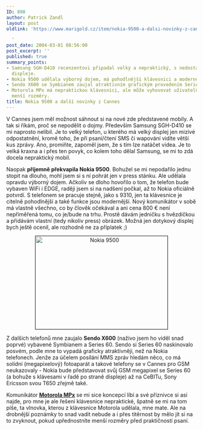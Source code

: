 ```yaml
---
ID: 890
author: Patrick Zandl
layout: post
oldlink: 'https://www.marigold.cz/item/nokia-9500-a-dalsi-novinky-z-cannes

  '
post_date: 2004-03-01 08:56:00
post_excerpt: ''
published: true
summary_points:
- Samsung SGH-D410 recenzentovi připadal velký a nepraktický, s nedostatečným využitím
  displeje.
- Nokia 9500 udělala výborný dojem, má pohodlnější klávesnici a modernější funkce.
- Sendo X600 se Symbianem zaujal atraktivním grafickým provedením Series 60.
- Motorola MPx má nepraktickou klávesnici, ale může vyhovovat uživatelům preferujícím
  menší rozměry.
title: Nokia 9500 a další novinky z Cannes
---
```


<p>
V Cannes jsem měl možnost sáhnout si na nové zde představené mobily. A tak si říkám, proč se nepodělit o dojmy. Především Samsung SGH-D410 se mi naprosto nelíbil. Je to velký telefon, u kterého má velký displej jen mizivé odpostatnění, kromě toho, že při psaní/čtení SMS či wapování vidíte větší kus zprávy. Ano, promiňte, zapoměl jsem, že s tím lze natáčet videa. Je to velká kraxna a i přes ten povyk, co kolem toho dělal Samsung, se mi to zdá docela nepraktický mobil. </p>

<p>
Naopak <STRONG>příjemně překvapila Nokia 9500</STRONG>. Bohužel se mi nepodařilo jednu stopit na dlouho, mohl jsem si s ní pohrát jen v press stánku. Ale udělala opravdu výborný dojem. Ačkoliv se dloho hovořilo o tom, že telefon bude vybaven WiFi i EDGE, raději jsem si na nadšení počkal, až to Nokia oficiálně potvrdí. S telefonem se pracuje stejně, jako s 9310, jen ta klávesnice je citelně pohodlnější a také funkce jsou modernější. Nový komunikátor v sobě má vlastně všechno, co by člověk očekával a ani cena 800 &#8364; není nepřiměřená tomu, co je/bude na trhu. Prostě dávám jedničku s hvězdičkou a přidávám vlastní (tedy nikoliv press) obrázek. Možná jen dotykový displej bych ještě ocenil, ale rozhodně ne za příplatek ;)</p>

<P align=center><IMG height=246 alt="Nokia 9500" src="/wp-content/uploads/nokia9500.jpg" width=350 border=1></p>

<P align=left>Z dalších telefonů mne zaujalo <STRONG>Sendo X600</STRONG> (naživo jsem ho viděl snad poprvé) vybavené Symbianem a Series 60. Sendo si Series 60 naskinovalo posvém, podle mne to vypadá graficky atraktivněji, než na Nokia telefonech. Jenže za účelem posílání MMS zpráv hledám něco, co má solidní (megapixelový) fotoaparát a takové telefony se v Cannes pro GSM neukazovaly - Nokia bude představovat svůj GSM megapixel se Series 60 (a bohuže s klávesami v řadě po straně displeje) až na CeBITu, Sony Ericsson svou T650 zřejmě také. </p>

<P align=left>Komunikátor <A href="http://mobil.idnes.cz/mobilni_komunikace/mobilni_telefony/abecedni_prehled_mt/motorola/motorolavcannes1040225.html" target=_blank><STRONG>Motorola MPx</STRONG></A> se mi sice koncepcí líbí a své přiznivce si asi najde, pro mne je ale řešení klávesnice nepraktické, špatně se mi na tom píše, ta vlnovka, kterou z klávesnice Motorola udělala, mne mate. Ale na drobnější poznámky to snad vadit nebude a i přes titěrnost by mělo jít si na to zvyknout, pokud upřednostníte menší rozměry před praktičností psaní.</p>